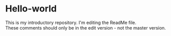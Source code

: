 # Hello-world
This is my introductory repository.
I'm editing the ReadMe file.  
These comments should only be in the edit version - not the master version.
